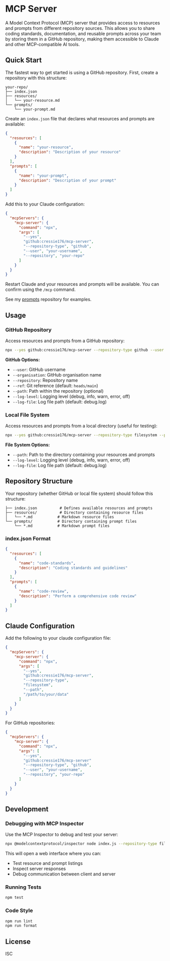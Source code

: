 # MCP Server

A Model Context Protocol (MCP) server that provides access to resources and prompts from different repository sources. This allows you to share coding standards, documentation, and reusable prompts across your team by storing them in a GitHub repository, making them accessible to Claude and other MCP-compatible AI tools.

## Quick Start

The fastest way to get started is using a GitHub repository. First, create a repository with this structure:

```
your-repo/
├── index.json
├── resources/
│   └── your-resource.md
└── prompts/
    └── your-prompt.md
```

Create an `index.json` file that declares what resources and prompts are available:

```json
{
  "resources": [
    {
      "name": "your-resource",
      "description": "Description of your resource"
    }
  ],
  "prompts": [
    {
      "name": "your-prompt",
      "description": "Description of your prompt"
    }
  ]
}
```

Add this to your Claude configuration:

```json
{
  "mcpServers": {
    "mcp-server": {
      "command": "npx",
      "args": [
        "--yes",
        "github:cressie176/mcp-server",
        "--repository-type", "github",
        "--user", "your-username",
        "--repository", "your-repo"
      ]
    }
  }
}
```

Restart Claude and your resources and prompts will be available. You can confirm using the `/mcp` command.

See my [prompts](https://github.com/cressie176/prompts) repository for examples.

## Usage

### GitHub Repository

Access resources and prompts from a GitHub repository:

```bash
npx --yes github:cressie176/mcp-server --repository-type github --user your-user --repository your-repo
```

**GitHub Options:**
- `--user`: GitHub username
- `--organisation`: GitHub organisation name
- `--repository`: Repository name
- `--ref`: Git reference (default: `heads/main`)
- `--path`: Path within the repository (optional)
- `--log-level`: Logging level (debug, info, warn, error, off)
- `--log-file`: Log file path (default: debug.log)

### Local File System

Access resources and prompts from a local directory (useful for testing):

```bash
npx --yes github:cressie176/mcp-server --repository-type filesystem --path ./path/to/folder
```

**File System Options:**
- `--path`: Path to the directory containing your resources and prompts
- `--log-level`: Logging level (debug, info, warn, error, off)
- `--log-file`: Log file path (default: debug.log)

## Repository Structure

Your repository (whether GitHub or local file system) should follow this structure:

```
├── index.json          # Defines available resources and prompts
├── resources/          # Directory containing resource files
│   └── *.md           # Markdown resource files
└── prompts/           # Directory containing prompt files
    └── *.md           # Markdown prompt files
```

### index.json Format

```json
{
  "resources": [
    {
      "name": "code-standards",
      "description": "Coding standards and guidelines"
    }
  ],
  "prompts": [
    {
      "name": "code-review",
      "description": "Perform a comprehensive code review"
    }
  ]
}
```

## Claude Configuration

Add the following to your claude configuration file:

```json
{
  "mcpServers": {
    "mcp-server": {
      "command": "npx",
      "args": [
        "--yes",
        "github:cressie176/mcp-server",
        "--repository-type",
        "filesystem",
        "--path",
        "/path/to/your/data"
      ]
    }
  }
}
```

For GitHub repositories:

```json
{
  "mcpServers": {
    "mcp-server": {
      "command": "npx",
      "args": [
        "--yes",
        "github:cressie176/mcp-server"
        "--repository-type", "github",
        "--user", "your-username",
        "--repository", "your-repo"
      ]
    }
  }
}
```

## Development

### Debugging with MCP Inspector

Use the MCP Inspector to debug and test your server:

```bash
npx @modelcontextprotocol/inspector node index.js --repository-type filesystem --path ./test/data
```

This will open a web interface where you can:
- Test resource and prompt listings
- Inspect server responses
- Debug communication between client and server

### Running Tests

```bash
npm test
```

### Code Style

```bash
npm run lint
npm run format
```

## License

ISC
